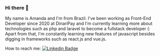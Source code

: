 ### Hi there 👋

My name is Amanda and I'm from Brazil. I've been working as Front-End Developer since 2020 at DinariPay and I'm currently learning more about technologies such as php and laravel to become a fullstack developer (: Apart from that, I'm constantly learning new features of javascript besides digging in frameworks such as react.js and vue.js.

How to reach me:
[![Linkedin Badge](https://img.shields.io/badge/-LinkedIn-blue?style=flat-square&logo=Linkedin&logoColor=white&link=https://www.linkedin.com/in/amanda-sabrina-aschar-jorge-942b6b101)](https://www.linkedin.com/in/amanda-sabrina-aschar-jorge-942b6b101)


<!--
**amandasabrina/amandasabrina** is a ✨ _special_ ✨ repository because its `README.md` (this file) appears on your GitHub profile.

Here are some ideas to get you started:

- 🔭 I’m currently working on ...
- 🌱 I’m currently learning ...
- 👯 I’m looking to collaborate on ...
- 🤔 I’m looking for help with ...
- 💬 Ask me about ...
- 📫 How to reach me: ...
- 😄 Pronouns: ...
- ⚡ Fun fact: ...
-->
